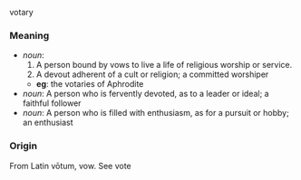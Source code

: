 votary
### Meaning
+ _noun_:
   1. A person bound by vows to live a life of religious worship or service.
   2. A devout adherent of a cult or religion; a committed worshiper
    + __eg__: the votaries of Aphrodite
+ _noun_: A person who is fervently devoted, as to a leader or ideal; a faithful follower
+ _noun_: A person who is filled with enthusiasm, as for a pursuit or hobby; an enthusiast

### Origin

From Latin vōtum, vow. See vote

